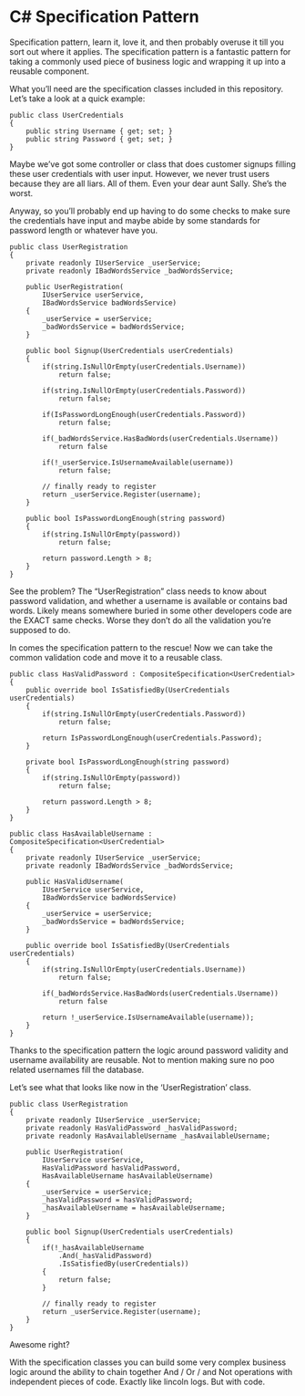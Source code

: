 # C# Specification Pattern

Specification pattern, learn it, love it, and then probably overuse it till you sort out where it applies. The specification pattern is a fantastic pattern for taking a commonly used piece of business logic and wrapping it up into a reusable component.

What you’ll need are the specification classes included in this repository. Let’s take a look at a quick example:

```
public class UserCredentials
{
	public string Username { get; set; }
	public string Password { get; set; }
}
```

Maybe we’ve got some controller or class that does customer signups filling these user credentials with user input. However, we never trust users because they are all liars. All of them. Even your dear aunt Sally. She’s the worst.

Anyway, so you’ll probably end up having to do some checks to make sure the credentials have input and maybe abide by some standards for password length or whatever have you.

```
public class UserRegistration
{
	private readonly IUserService _userService;
	private readonly IBadWordsService _badWordsService;

	public UserRegistration(
		IUserService userService,
		IBadWordsService badWordsService)
	{
		_userService = userService;
		_badWordsService = badWordsService;
	}

	public bool Signup(UserCredentials userCredentials)
	{
		if(string.IsNullOrEmpty(userCredentials.Username)) 
			return false;

		if(string.IsNullOrEmpty(userCredentials.Password))
			return false;

		if(IsPasswordLongEnough(userCredentials.Password))
			return false;

		if(_badWordsService.HasBadWords(userCredentials.Username))
			return false

		if(!_userService.IsUsernameAvailable(username))
			return false;

		// finally ready to register
		return _userService.Register(username);
	}

	public bool IsPasswordLongEnough(string password)
	{
		if(string.IsNullOrEmpty(password))
			return false;

		return password.Length > 8;
	}
}
```

See the problem? The “UserRegistration” class needs to know about password validation, and whether a username is available or contains bad words. Likely means somewhere buried in some other developers code are the EXACT same checks. Worse they don’t do all the validation you’re supposed to do.

In comes the specification pattern to the rescue! Now we can take the common validation code and move it to a reusable class.

```
public class HasValidPassword : CompositeSpecification<UserCredential>
{
	public override bool IsSatisfiedBy(UserCredentials userCredentials)
	{
		if(string.IsNullOrEmpty(userCredentials.Password))
			return false;

		return IsPasswordLongEnough(userCredentials.Password);
	}

	private bool IsPasswordLongEnough(string password)
	{
		if(string.IsNullOrEmpty(password))
			return false;

		return password.Length > 8;
	}
}
```

```
public class HasAvailableUsername : CompositeSpecification<UserCredential>
{
	private readonly IUserService _userService;
	private readonly IBadWordsService _badWordsService;

	public HasValidUsername(
		IUserService userService,
		IBadWordsService badWordsService)
	{
		_userService = userService;
		_badWordsService = badWordsService;
	}

	public override bool IsSatisfiedBy(UserCredentials userCredentials)
	{
		if(string.IsNullOrEmpty(userCredentials.Username)) 
			return false;

		if(_badWordsService.HasBadWords(userCredentials.Username))
			return false

		return !_userService.IsUsernameAvailable(username));
	}
}
```

Thanks to the specification pattern the logic around password validity and username availability are reusable. Not to mention making sure no poo related usernames fill the database. 

Let’s see what that looks like now in the ‘UserRegistration’ class.

```
public class UserRegistration
{
	private readonly IUserService _userService;
	private readonly HasValidPassword _hasValidPassword;
	private readonly HasAvailableUsername _hasAvailableUsername;

	public UserRegistration(
		IUserService userService,
		HasValidPassword hasValidPassword,
		HasAvailableUsername hasAvailableUsername)
	{
		_userService = userService;
		_hasValidPassword = hasValidPassword;
		_hasAvailableUsername = hasAvailableUsername;
	}

	public bool Signup(UserCredentials userCredentials)
	{
		if(!_hasAvailableUsername
			.And(_hasValidPassword)
			.IsSatisfiedBy(userCredentials))
		{
			return false;
		}

		// finally ready to register
		return _userService.Register(username);
	}
}
```

Awesome right? 

With the specification classes you can build some very complex business logic around the ability to chain together And / Or / and Not operations with independent pieces of code. Exactly like lincoln logs. But with code.
